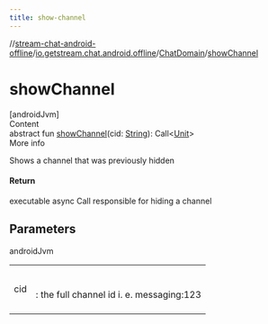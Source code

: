```yaml
---
title: show-channel
---
```

//[stream-chat-android-offline](../../../index.md)/[io.getstream.chat.android.offline](../index.md)/[ChatDomain](index.md)/[showChannel](showChannel.md)



# showChannel  
[androidJvm]  
Content  
abstract fun [showChannel](showChannel.md)(cid: [String](https://kotlinlang.org/api/latest/jvm/stdlib/kotlin/-string/index.html)): Call&lt;[Unit](https://kotlinlang.org/api/latest/jvm/stdlib/kotlin/-unit/index.html)&gt;  
More info  


Shows a channel that was previously hidden



#### Return  


executable async Call responsible for hiding a channel



## Parameters  
  
androidJvm  
  
| | |
|---|---|
| <a name="io.getstream.chat.android.offline/ChatDomain/showChannel/#kotlin.String/PointingToDeclaration/"></a>cid| <a name="io.getstream.chat.android.offline/ChatDomain/showChannel/#kotlin.String/PointingToDeclaration/"></a><br/><br/>: the full channel id i. e. messaging:123<br/><br/>|
  
  



